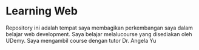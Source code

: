# Learning Web
Repository ini adalah tempat saya membagikan perkembangan saya dalam belajar web development. Saya belajar melalucourse yang disediakan oleh UDemy. Saya mengambil course dengan tutor Dr. Angela Yu
